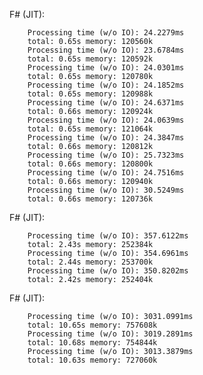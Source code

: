 F# (JIT):

        Processing time (w/o IO): 24.2279ms
        total: 0.65s memory: 120560k
        Processing time (w/o IO): 23.6784ms
        total: 0.65s memory: 120592k
        Processing time (w/o IO): 24.0301ms
        total: 0.65s memory: 120780k
        Processing time (w/o IO): 24.1852ms
        total: 0.65s memory: 120988k
        Processing time (w/o IO): 24.6371ms
        total: 0.66s memory: 120924k
        Processing time (w/o IO): 24.0639ms
        total: 0.65s memory: 121064k
        Processing time (w/o IO): 24.3847ms
        total: 0.66s memory: 120812k
        Processing time (w/o IO): 25.7323ms
        total: 0.66s memory: 120800k
        Processing time (w/o IO): 24.7516ms
        total: 0.66s memory: 120940k
        Processing time (w/o IO): 30.5249ms
        total: 0.66s memory: 120736k

F# (JIT):

        Processing time (w/o IO): 357.6122ms
        total: 2.43s memory: 252384k
        Processing time (w/o IO): 354.6961ms
        total: 2.44s memory: 253700k
        Processing time (w/o IO): 350.8202ms
        total: 2.42s memory: 252404k

F# (JIT):

        Processing time (w/o IO): 3031.0991ms
        total: 10.65s memory: 757608k
        Processing time (w/o IO): 3019.2891ms
        total: 10.68s memory: 754844k
        Processing time (w/o IO): 3013.3879ms
        total: 10.63s memory: 727060k
